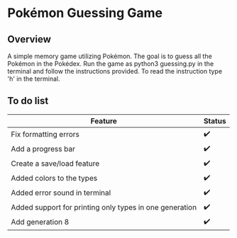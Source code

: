 # Pokémon Guessing Game
## Overview
A simple memory game utilizing Pokémon. The goal is to guess all the Pokémon in the Pokédex. Run the game as python3 guessing.py in the terminal and follow the instructions provided. To read the instruction type 'h' in the terminal. 

## To do list
| Feature 	    | Status      |
----------------|-------------|
| Fix formatting errors                                   | :heavy_check_mark: |
| Add a progress bar                                      | :heavy_check_mark: |
| Create a save/load feature                              | :heavy_check_mark: |
| Added colors to the types                               | :heavy_check_mark: |
| Added error sound in terminal                           | :heavy_check_mark: |
| Added support for printing only types in one generation | :heavy_check_mark: |
| Add generation 8                                        | :heavy_check_mark: |

